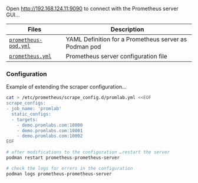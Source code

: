 
Open <http://192.168.124.11:9090> to connect with the Prometheus server GUI…

Files | Description
------|--------------
[`prometheus-pod.yml`][01] | YAML Definition for a Prometheus server as Podman pod
[`prometheus.yml`][02] | Prometheus server configuration file

[01]: prometheus-pod.yml
[02]: prometheus.yml

### Configuration

Example of extending the scraper configuration…

```sh
cat > /etc/prometheus/scrape_config.d/promlab.yml <<EOF
scrape_configs:
- job_name: 'promlab'
  static_configs:
  - targets:
    - demo.promlabs.com:10000
    - demo.promlabs.com:10001
    - demo.promlabs.com:10002
EOF

# after modifications to the configuration …restart the server
podman restart prometheus-prometheus-server

# check the logs for errers in the configuration
podman logs prometheus-prometheus-server
```

